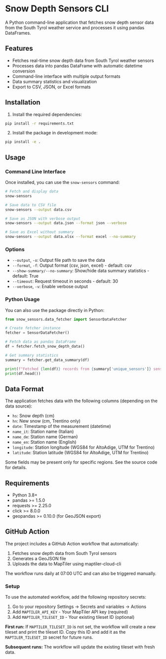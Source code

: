 # Snow Depth Sensors CLI

A Python command-line application that fetches snow depth sensor data from the South Tyrol weather service and processes it using pandas DataFrames.

## Features

- Fetches real-time snow depth data from South Tyrol weather sensors
- Processes data into pandas DataFrame with automatic datetime conversion
- Command-line interface with multiple output formats
- Data summary statistics and visualization
- Export to CSV, JSON, or Excel formats

## Installation

1. Install the required dependencies:
```bash
pip install -r requirements.txt
```

2. Install the package in development mode:
```bash
pip install -e .
```

## Usage

### Command Line Interface

Once installed, you can use the `snow-sensors` command:

```bash
# Fetch and display data
snow-sensors

# Save data to CSV file
snow-sensors --output data.csv

# Save as JSON with verbose output
snow-sensors --output data.json --format json --verbose

# Save as Excel without summary
snow-sensors --output data.xlsx --format excel --no-summary
```

### Options

- `--output`, `-o`: Output file path to save the data
- `--format`, `-f`: Output format (csv, json, excel) - default: csv
- `--show-summary/--no-summary`: Show/hide data summary statistics - default: True
- `--timeout`: Request timeout in seconds - default: 30
- `--verbose`, `-v`: Enable verbose output

### Python Usage

You can also use the package directly in Python:

```python
from snow_sensors.data_fetcher import SensorDataFetcher

# Create fetcher instance
fetcher = SensorDataFetcher()

# Fetch data as pandas DataFrame
df = fetcher.fetch_snow_depth_data()

# Get summary statistics
summary = fetcher.get_data_summary(df)

print(f"Fetched {len(df)} records from {summary['unique_sensors']} sensors")
print(df.head())
```

## Data Format

The application fetches data with the following columns (depending on the data source):

- `hs`: Snow depth (cm)
- `hn`: New snow (cm, Trentino only)
- `date`: Timestamp of the measurement (datetime)
- `name_it`: Station name (Italian)
- `name_de`: Station name (German)
- `name_en`: Station name (English)
- `longitude`: Station longitude (WGS84 for AltoAdige, UTM for Trentino)
- `latitude`: Station latitude (WGS84 for AltoAdige, UTM for Trentino)

Some fields may be present only for specific regions. See the source code for details.

## Requirements

- Python 3.8+
- pandas >= 1.5.0
- requests >= 2.25.0
- click >= 8.0.0
- geopandas >= 0.10.0 (for GeoJSON export)

## GitHub Action

The project includes a GitHub Action workflow that automatically:
1. Fetches snow depth data from South Tyrol sensors
2. Generates a GeoJSON file
3. Uploads the data to MapTiler using maptiler-cloud-cli

The workflow runs daily at 07:00 UTC and can also be triggered manually.

### Setup

To use the automated workflow, add the following repository secrets:

1. Go to your repository Settings → Secrets and variables → Actions
2. Add `MAPTILER_API_KEY` - Your MapTiler API key (required)
3. Add `MAPTILER_TILESET_ID` - Your existing tileset ID (optional)

**First run:** If `MAPTILER_TILESET_ID` is not set, the workflow will create a new tileset and print the tileset ID. Copy this ID and add it as the `MAPTILER_TILESET_ID` secret for future runs.

**Subsequent runs:** The workflow will update the existing tileset with fresh data.